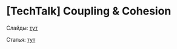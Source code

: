 # [TechTalk] Coupling & Cohesion

Слайды: [тут](https://neherim.github.io/coupling-cohesion/)


Статья: [тут](https://htmlpreview.github.io/?https://github.com/neherim/coupling-cohesion/blob/master/Coupling%20%26%20Cohesion.html)
